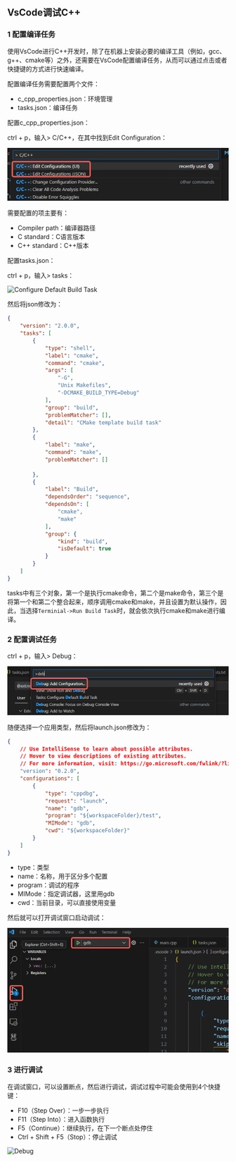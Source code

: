 ## VsCode调试C++

### 1 配置编译任务

使用VsCode进行C++开发时，除了在机器上安装必要的编译工具（例如，gcc、g++、cmake等）之外，还需要在VsCode配置编译任务，从而可以通过点击或者快捷键的方式进行快速编译。

配置编译任务需要配置两个文件：

* c_cpp_properties.json：环境管理
* tasks.json：编译任务

配置c_cpp_properties.json：

ctrl + p，输入> C/C++，在其中找到Edit Configuration：

![Edit Configuration](https://github.com/luofengmacheng/cloud_native/blob/master/security/pics/debug_edit_configurations.jpg)

需要配置的项主要有：

* Compiler path：编译器路径
* C standard：C语言版本
* C++ standard：C++版本

配置tasks.json：

ctrl + p，输入> tasks：

![Configure Default Build Task](https://github.com/luofengmacheng/cloud_native/blob/master/security/pics/debug_configure_default_build_task.jpg)

然后将json修改为：

``` json
{
	"version": "2.0.0",
	"tasks": [
		{
			"type": "shell",
			"label": "cmake",
			"command": "cmake",
			"args": [
				"-G",
				"Unix Makefiles",
				"-DCMAKE_BUILD_TYPE=Debug"
			],
			"group": "build",
			"problemMatcher": [],
			"detail": "CMake template build task"
		},
		{
			"label": "make",
			"command": "make",
			"problemMatcher": []
			
		},
		{
			"label": "Build",
			"dependsOrder": "sequence",
			"dependsOn": [
				"cmake",
				"make"
			],
			"group": {
				"kind": "build",
				"isDefault": true
			}
		}
	]
}
```

tasks中有三个对象，第一个是执行cmake命令，第二个是make命令，第三个是将第一个和第二个整合起来，顺序调用cmake和make，并且设置为默认操作，因此，当选择`Terminial->Run Build Task`时，就会依次执行cmake和make进行编译。

### 2 配置调试任务

ctrl + p，输入> Debug：

![Debug: Add Configuration](https://github.com/luofengmacheng/cloud_native/blob/master/security/pics/debug_add_configuration.jpg)

随便选择一个应用类型，然后将launch.json修改为：

``` json
{
    // Use IntelliSense to learn about possible attributes.
    // Hover to view descriptions of existing attributes.
    // For more information, visit: https://go.microsoft.com/fwlink/?linkid=830387
    "version": "0.2.0",
    "configurations": [
        {
            "type": "cppdbg",
            "request": "launch",
            "name": "gdb",
            "program": "${workspaceFolder}/test",
            "MIMode": "gdb",
            "cwd": "${workspaceFolder}"
        }
    ]
}
```

* type：类型
* name：名称，用于区分多个配置
* program：调试的程序
* MIMode：指定调试器，这里用gdb
* cwd：当前目录，可以直接使用变量

然后就可以打开调试窗口启动调试：

![Run and Debug](https://github.com/luofengmacheng/cloud_native/blob/master/security/pics/debug_windows.jpg)

### 3 进行调试

在调试窗口，可以设置断点，然后进行调试，调试过程中可能会使用到4个快捷键：

* F10（Step Over）：一步一步执行
* F11（Step Into）：进入函数执行
* F5（Continue）：继续执行，在下一个断点处停住
* Ctrl + Shift + F5（Stop）：停止调试

![Debug](https://github.com/luofengmacheng/cloud_native/blob/master/security/pics/debug_work_section.jpg)